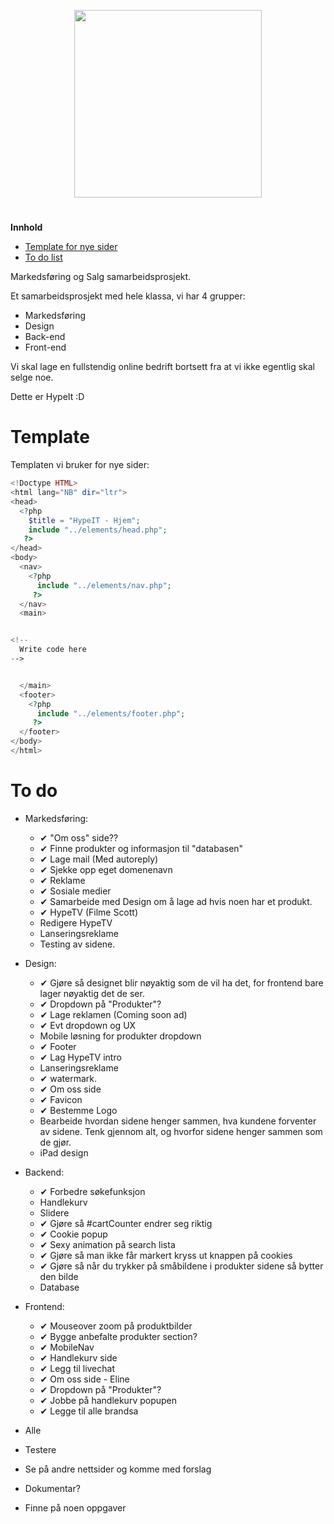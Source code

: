 <p align="center">
  <a href="http://klasserom.net/204/elev20416/Prosjekter/HypeIT/">
    <img src="images/Logo.png" width="300px">
  </a>
  <h1 align="center"></h1>
</p>


**Innhold**
<!--ts-->
<!--
   - [Om HypeIt](#hypeit)
-->
   - [Template for nye sider](#template)
   - [To do list](#to-do)
<!--te-->
Markedsføring og Salg samarbeidsprosjekt.


Et samarbeidsprosjekt med hele klassa, vi har 4 grupper:
 - Markedsføring
 - Design
 - Back-end
 - Front-end

Vi skal lage en fullstendig online bedrift bortsett fra at vi ikke egentlig skal selge noe.

Dette er HypeIt :D


# Template

Templaten vi bruker for nye sider:
```php
<!Doctype HTML>
<html lang="NB" dir="ltr">
<head>
  <?php
    $title = "HypeIT - Hjem";
    include "../elements/head.php";
   ?>
</head>
<body>
  <nav>
    <?php
      include "../elements/nav.php";
     ?>
  </nav>
  <main>


<!--
  Write code here
-->


  </main>
  <footer>
    <?php
      include "../elements/footer.php";
     ?>
  </footer>
</body>
</html>

```

# To do

 - Markedsføring:
   - &#10004; "Om oss" side??
   - &#10004; Finne produkter og informasjon til "databasen"
   - &#10004; Lage mail (Med autoreply)
   - &#10004; Sjekke opp eget domenenavn
   - &#10004; Reklame
   - &#10004; Sosiale medier
   - &#10004; Samarbeide med Design om å lage ad hvis noen har et produkt.
   - &#10004; HypeTV (Filme Scott)
   - Redigere HypeTV
   - Lanseringsreklame
   - Testing av sidene.


 - Design:
   - &#10004; Gjøre så designet blir nøyaktig som de vil ha det, for frontend bare lager nøyaktig det de ser.
   - &#10004; Dropdown på "Produkter"?
   - &#10004; Lage reklamen (Coming soon ad)
   - &#10004; Evt dropdown og UX
   - Mobile løsning for produkter dropdown
   - &#10004; Footer
   - &#10004; Lag HypeTV intro
   - Lanseringsreklame
   - &#10004; watermark.
   - &#10004; Om oss side
   - &#10004; Favicon
   - &#10004; Bestemme Logo
   - Bearbeide hvordan sidene henger sammen, hva kundene forventer av sidene. Tenk gjennom alt, og hvorfor sidene henger sammen som de gjør.
   - iPad design


 - Backend:
   - &#10004; Forbedre søkefunksjon
   - Handlekurv
   - Slidere
   - &#10004; Gjøre så #cartCounter endrer seg riktig
   - &#10004; Cookie popup
   - &#10004; Sexy animation på search lista
   - &#10004; Gjøre så man ikke får markert kryss ut knappen på cookies
   - &#10004; Gjøre så når du trykker på småbildene i produkter sidene så bytter den bilde
   - Database


 - Frontend:
   - &#10004; Mouseover zoom på produktbilder
   - &#10004; Bygge anbefalte produkter section?
   - &#10004; MobileNav
   - &#10004; Handlekurv side
   - &#10004; Legg til livechat
   - &#10004; Om oss side - Eline
   - &#10004; Dropdown på "Produkter"?
   - &#10004; Jobbe på handlekurv popupen
   - &#10004; Legge til alle brandsa


  - Alle
   - Testere
   - Se på andre nettsider og komme med forslag
   - Dokumentar?
   - Finne på noen oppgaver
